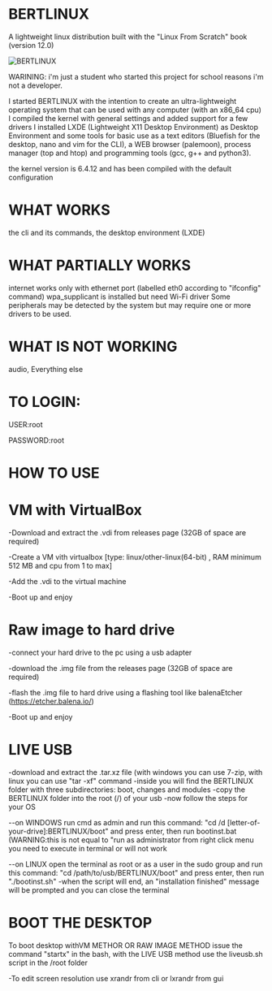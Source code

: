 # BERTLINUX


A lightweight linux distribution built with the "Linux From Scratch" book (version 12.0)

![BERTLINUX](https://github.com/gbertuzzi05/BERTLINUX/assets/106744847/12d48007-3e45-4c46-83ba-041beca3e2bf)





WARINING: i'm just a student who started this project for school reasons i'm not a developer.





I started BERTLINUX with the intention to create an ultra-lightweight operating system that can be used with any computer (with an x86_64 cpu)
I compiled the kernel with general settings and added support for a few drivers
I installed LXDE (Lightweight X11 Desktop Environment) as Desktop Environment and some tools for basic use as a text editors (Bluefish for the desktop, nano and vim for the CLI), a WEB browser (palemoon), process manager (top and htop) and programming tools (gcc, g++ and python3).

the kernel version is 6.4.12 and has been compiled with the default configuration

# WHAT WORKS



the cli and its commands, the desktop environment (LXDE) 

# WHAT PARTIALLY WORKS


internet works only with ethernet port (labelled eth0 according to "ifconfig" command) wpa_supplicant is installed but need Wi-Fi driver
Some peripherals may be detected by the system but may require one or more drivers to be used.
# WHAT IS NOT WORKING


audio, Everything else


# TO LOGIN:

USER:root

PASSWORD:root





# HOW TO USE 



# VM with VirtualBox
-Download and extract the .vdi from releases page (32GB of space are required)


-Create a VM vith virtualbox [type: linux/other-linux(64-bit) , RAM minimum 512 MB and cpu from 1 to max]


-Add the .vdi to the virtual machine


-Boot up and enjoy


# Raw image to hard drive

-connect your hard drive to the pc using a usb adapter

-download the .img file from the releases page (32GB of space are required)

-flash the .img file to hard drive using a flashing tool like balenaEtcher (https://etcher.balena.io/)

-Boot up and enjoy


# LIVE USB

-download and extract the .tar.xz file (with windows you can use 7-zip, with linux you can use "tar -xf" command
-inside you will find the BERTLINUX folder with three subdirectories: boot, changes and modules
-copy the BERTLINUX folder into the root (/) of your usb
-now follow the steps for your OS 


--on WINDOWS run cmd as admin and run this command: "cd /d [letter-of-your-drive]:BERTLINUX/boot" and press enter, then run bootinst.bat (WARNING:this is not equal to "run as administrator from right click menu you need to execute in terminal or will not work



--on LINUX open the terminal as root or as a user in the sudo group and run this command: "cd /path/to/usb/BERTLINUX/boot" and press enter, then run "./bootinst.sh" 
-when the script will end, an "installation finished" message will be prompted and you can close the terminal

# BOOT THE DESKTOP


  To boot desktop withVM METHOR OR RAW IMAGE METHOD issue the command "startx" in the bash, with the LIVE USB method use the liveusb.sh script in the /root folder



-To edit screen resolution use xrandr from cli or lxrandr from gui


